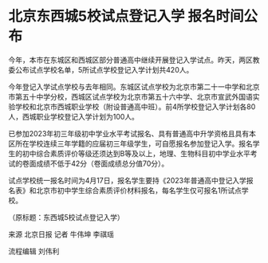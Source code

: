 # 北京东西城5校试点登记入学 报名时间公布

今年，本市在东城区和西城区部分普通高中继续开展登记入学试点。昨天，两区教委公布试点学校名单，5所试点学校登记入学计划共420人。

今年登记入学试点学校与去年相同。东城区试点学校为北京市第二十一中学和北京市第五十中学分校，西城区试点学校为北京市第五十六中学、北京市宣武外国语实验学校和北京市西城职业学校（附设普通高中班）。前4所学校登记入学计划各80人，西城职业学校登记入学计划为100人。

已参加2023年初三年级初中学业水平考试报名、具有普通高中升学资格且具有本区所在学校连续三年学籍的应届初三年级学生，可自愿报名参加登记入学。报名学生的初中综合素质评价等级还须达到B等及以上，地理、生物科目初中学业水平考试的卷面成绩不低于42分（卷面成绩总分值70分）。

试点学校统一报名时间为4月17日，报名学生要持《2023年普通高中登记入学报名表》和北京市初中学生综合素质评价材料报名，每名学生仅可报名1所试点学校。

（原标题：东西城5校试点登记入学）

来源 北京日报 记者 牛伟坤 李祺瑶

流程编辑 刘伟利


